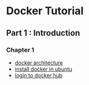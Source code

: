 # Docker Tutorial

## Part 1 : Introduction

### Chapter 1 
 
* [docker architecture](Part%201/Chapter%201/docker%20architecture.md)
* [install docker in ubuntu](/Part%201/Chapter%201/install%20docker.md)
* [login to docker hub](/Part%201/Chapter%201/login%20to%20doker%20hub.md)


